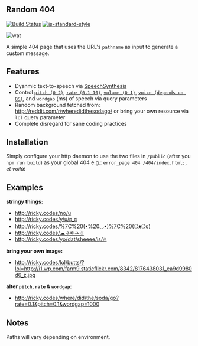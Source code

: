 ## Random 404
[![Build Status](https://api.travis-ci.org/rickycodes/random-404.svg?branch=master)](https://travis-ci.org/rickycodes/moonmoji/)
[![js-standard-style](https://img.shields.io/badge/code%20style-standard-brightgreen.svg)](http://standardjs.com/)

![wat](http://ricky.codes/i/deal-with-it.gif?v=lol)

A simple 404 page that uses the URL's `pathname` as input to generate a custom message.

## Features

* Dyanmic text-to-speech via [SpeechSynthesis](https://developer.mozilla.org/en-US/docs/Web/API/SpeechSynthesisUtterance)
* Control [`pitch (0-2)`](https://developer.mozilla.org/en-US/docs/Web/API/SpeechSynthesisUtterance/pitch), [`rate (0.1-10)`](https://developer.mozilla.org/en-US/docs/Web/API/SpeechSynthesisUtterance/rate), [`volume (0-1)`](https://developer.mozilla.org/en-US/docs/Web/API/SpeechSynthesisUtterance/volume), [`voice (depends on OS)`](https://developer.mozilla.org/en-US/docs/Web/API/SpeechSynthesisUtterance/voice), and `wordgap` (ms) of speech via query parameters
* Random background fetched from: http://reddit.com/r/wheredidthesodago/ or bring your own resource via `lol` query parameter
* Complete disregard for sane coding practices

## Installation

Simply configure your http daemon to use the two files in `/public` (after you `npm run build`) as your global 404 e.g.: `error_page 404 /404/index.html;`, _et voilà!_

## Examples

**stringy things:**
* <a target='_blank' href='http://ricky.codes/no/u'>http://ricky.codes/no/u</a>
* <a target='_blank' href='http://ricky.codes/y/u/ಠ_ಠ'>http://ricky.codes/y/u/ಠ_ಠ</a>
* <a target='_blank' href='http://ricky.codes/%7C%20(•%20◡•)%7C%20(❍ᴥ❍ʋ)'>http://ricky.codes/%7C%20(•%20◡•)%7C%20(❍ᴥ❍ʋ)</a>
* <a target='_blank' href='http://ricky.codes/☁→❄→☃'>http://ricky.codes/☁→❄→☃</a>
* <a target='_blank' href='http://ricky.codes/yo/dat/sheeee/is/🔥'>http://ricky.codes/yo/dat/sheeee/is/🔥</a>

**bring your own image:**
* <a target='_blank' href='http://ricky.codes/lol/butts/?lol=http://i1.wp.com/farm9.staticflickr.com/8342/8176438031_ea9d9980d6_z.jpg'>http://ricky.codes/lol/butts/?lol=http://i1.wp.com/farm9.staticflickr.com/8342/8176438031_ea9d9980d6_z.jpg</a>

**alter `pitch`, `rate` & `wordgap`:**
* <a target='_blank' href='http://ricky.codes/where/did/the/soda/go?rate=0.1&pitch=0.1&wordgap=1000'>http://ricky.codes/where/did/the/soda/go?rate=0.1&pitch=0.1&wordgap=1000</a>

## Notes

Paths will vary depending on environment.
